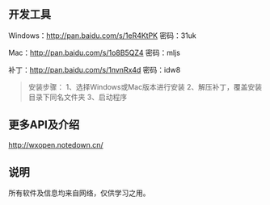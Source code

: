 开发工具
----------
Windows：http://pan.baidu.com/s/1eR4KtPK 密码：31uk

Mac：http://pan.baidu.com/s/1o8B5QZ4 密码：mljs

补丁：http://pan.baidu.com/s/1nvnRx4d 密码：idw8

>安装步骤：
>1、选择Windows或Mac版本进行安装
>2、解压补丁，覆盖安装目录下同名文件夹
>3、启动程序


更多API及介绍
----------
http://wxopen.notedown.cn/


说明
----------
所有软件及信息均来自网络，仅供学习之用。